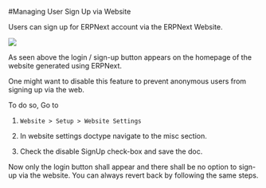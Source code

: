#Managing User Sign Up via Website

Users can sign up for ERPNext account via the ERPNext Website.

<img src="{{docs_base_path}}/assets/img/articles/Screen Shot 2014-12-10 at 4.45.27 pm.jpg">

As seen above the login / sign-up button appears on the homepage of the website generated using ERPNext.

One might want to disable this feature to prevent anonymous users from signing up via the web.

To do so, Go to 

1. ` Website > Setup > Website Settings ` 

2. In website settings doctype navigate to the misc section.

3. Check the disable SignUp check-box and save the doc.

Now only the login button shall appear and there shall be no option to sign-up via the website. You can always revert back by following the same steps.


<!-- markdown -->